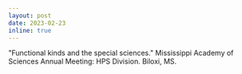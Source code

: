 ```yaml
---
layout: post
date: 2023-02-23
inline: true
---
```


"Functional kinds and the special sciences." Mississippi Academy of Sciences Annual Meeting: HPS Division. Biloxi, MS.
